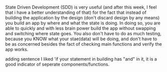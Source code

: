 State Driven Development (SDD) is very useful (and after this week, I feel that i have a better understanding of that) for the fact that instead of building the application by the design (don't discard design by any means) you build an app by where and what the state is doing. In doing so, you are able to quickly and with less brain power build the app without swapping and switching where state goes. You also don't have to do as much testing, because you KNOW what your stae(data) will be doing, and don't have to be as concerned besides the fact of checking main functions and verify the app works.

adding sentence I liked 'if your statement in building has "and" in it, it is a good indicator of seperate components/functions.